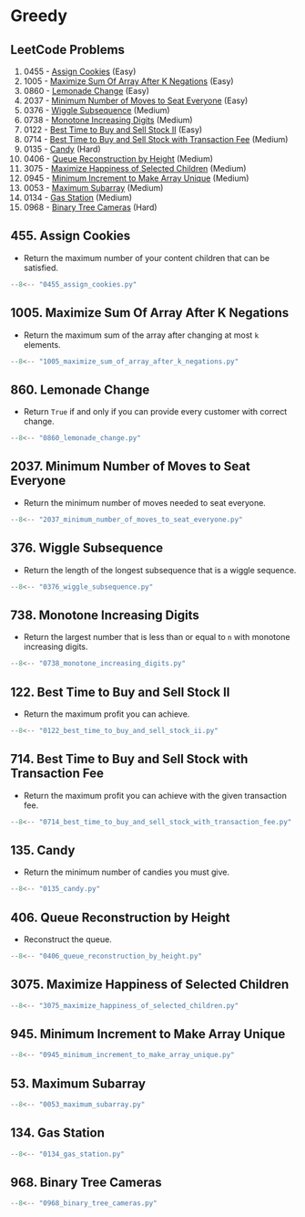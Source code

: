 # Greedy

## LeetCode Problems

1. 0455 - [Assign Cookies](https://leetcode.com/problems/assign-cookies/) (Easy)
2. 1005 - [Maximize Sum Of Array After K Negations](https://leetcode.com/problems/maximize-sum-of-array-after-k-negations/) (Easy)
3. 0860 - [Lemonade Change](https://leetcode.com/problems/lemonade-change/) (Easy)
4. 2037 - [Minimum Number of Moves to Seat Everyone](https://leetcode.com/problems/minimum-number-of-moves-to-seat-everyone/) (Easy)
5. 0376 - [Wiggle Subsequence](https://leetcode.com/problems/wiggle-subsequence/) (Medium)
6. 0738 - [Monotone Increasing Digits](https://leetcode.com/problems/monotone-increasing-digits/) (Medium)
7. 0122 - [Best Time to Buy and Sell Stock II](https://leetcode.com/problems/best-time-to-buy-and-sell-stock-ii/) (Easy)
8. 0714 - [Best Time to Buy and Sell Stock with Transaction Fee](https://leetcode.com/problems/best-time-to-buy-and-sell-stock-with-transaction-fee/) (Medium)
9. 0135 - [Candy](https://leetcode.com/problems/candy/) (Hard)
10. 0406 - [Queue Reconstruction by Height](https://leetcode.com/problems/queue-reconstruction-by-height/) (Medium)
11. 3075 - [Maximize Happiness of Selected Children](https://leetcode.com/problems/maximize-happiness-of-selected-children/) (Medium)
12. 0945 - [Minimum Increment to Make Array Unique](https://leetcode.com/problems/minimum-increment-to-make-array-unique/) (Medium)
13. 0053 - [Maximum Subarray](https://leetcode.com/problems/maximum-subarray/) (Medium)
14. 0134 - [Gas Station](https://leetcode.com/problems/gas-station/) (Medium)
15. 0968 - [Binary Tree Cameras](https://leetcode.com/problems/binary-tree-cameras/) (Hard)

## 455. Assign Cookies

- Return the maximum number of your content children that can be satisfied.

```python
--8<-- "0455_assign_cookies.py"
```

## 1005. Maximize Sum Of Array After K Negations

- Return the maximum sum of the array after changing at most `k` elements.

```python
--8<-- "1005_maximize_sum_of_array_after_k_negations.py"
```

## 860. Lemonade Change

- Return `True` if and only if you can provide every customer with correct change.

```python
--8<-- "0860_lemonade_change.py"
```

## 2037. Minimum Number of Moves to Seat Everyone

- Return the minimum number of moves needed to seat everyone.

```python
--8<-- "2037_minimum_number_of_moves_to_seat_everyone.py"
```

## 376. Wiggle Subsequence

- Return the length of the longest subsequence that is a wiggle sequence.

```python
--8<-- "0376_wiggle_subsequence.py"
```

## 738. Monotone Increasing Digits

- Return the largest number that is less than or equal to `n` with monotone increasing digits.

```python
--8<-- "0738_monotone_increasing_digits.py"
```

## 122. Best Time to Buy and Sell Stock II

- Return the maximum profit you can achieve.

```python
--8<-- "0122_best_time_to_buy_and_sell_stock_ii.py"
```

## 714. Best Time to Buy and Sell Stock with Transaction Fee

- Return the maximum profit you can achieve with the given transaction fee.

```python
--8<-- "0714_best_time_to_buy_and_sell_stock_with_transaction_fee.py"
```

## 135. Candy

- Return the minimum number of candies you must give.

```python
--8<-- "0135_candy.py"
```

## 406. Queue Reconstruction by Height

- Reconstruct the queue.

```python
--8<-- "0406_queue_reconstruction_by_height.py"
```

## 3075. Maximize Happiness of Selected Children

```python
--8<-- "3075_maximize_happiness_of_selected_children.py"
```

## 945. Minimum Increment to Make Array Unique

```python
--8<-- "0945_minimum_increment_to_make_array_unique.py"
```

## 53. Maximum Subarray

```python
--8<-- "0053_maximum_subarray.py"
```

## 134. Gas Station

```python
--8<-- "0134_gas_station.py"
```

## 968. Binary Tree Cameras

```python
--8<-- "0968_binary_tree_cameras.py"
```
